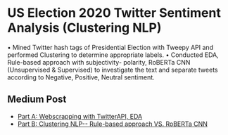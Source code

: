 # US Election 2020 Twitter Sentiment Analysis (Clustering NLP)
• Mined Twitter hash tags of Presidential Election with Tweepy API and performed Clustering to determine appropriate labels.
• Conducted EDA, Rule-based approach with subjectivity- polarity, RoBERTa CNN (Unsupervised & Supervised) to investigate the text and separate tweets according to Negative, Positive, Neutral sentiment.

## Medium Post
- [Part A: Webscrapping with TwitterAPI, EDA](//) 
- [Part B: Clustering NLP-- Rule-based approach VS. RoBERTa CNN ](//)

